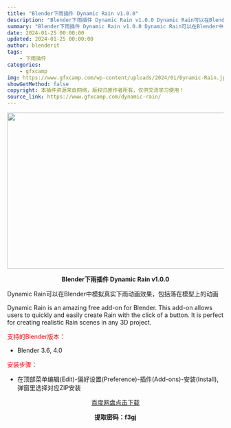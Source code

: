 ```yaml
---
title: "Blender下雨插件 Dynamic Rain v1.0.0"
description: "Blender下雨插件 Dynamic Rain v1.0.0 Dynamic Rain可以在Blender中模拟真实下雨动画效果，包括落在模型上的动画 Dynamic Rain is an amaz..."
summary: "Blender下雨插件 Dynamic Rain v1.0.0 Dynamic Rain可以在Blender中模拟真实下雨动画效果，包括落在模型上的动画 Dynamic Rain is an amaz..."
date: 2024-01-25 00:00:00
updated: 2024-01-25 00:00:00
author: blenderit
tags: 
    - 下雨插件
categories:
    - gfxcamp
img: https://www.gfxcamp.com/wp-content/uploads/2024/01/Dynamic-Rain.jpg
showGetMethod: false
copyright: 本插件资源来自网络，版权归原作者所有，仅供交流学习使用！
source_link: https://www.gfxcamp.com/dynamic-rain/
---
```

<div><p><img decoding="async" class="aligncenter size-full wp-image-118146" src="https://www.gfxcamp.com/wp-content/uploads/2024/01/Dynamic-Rain.jpg" data-src="https://www.gfxcamp.com/wp-content/uploads/2024/01/Dynamic-Rain.jpg" alt="" width="640" height="362" data-srcset="https://www.gfxcamp.com/wp-content/uploads/2024/01/Dynamic-Rain.jpg 640w, https://www.gfxcamp.com/wp-content/uploads/2024/01/Dynamic-Rain-150x85.jpg 150w" data-sizes="(max-width: 640px) 100vw, 640px"></p><p style="text-align: center;"><strong>Blender下雨插件 Dynamic Rain v1.0.0</strong></p><p data-pm-slice="1 1 []">Dynamic Rain可以在Blender中模拟真实下雨动画效果，包括落在模型上的动画</p><p data-pm-slice="1 1 []">Dynamic Rain is an amazing free add-on for Blender. This add-on allows users to quickly and easily create Rain with the click of a button. It is perfect for creating realistic Rain scenes in any 3D project.</p><p style="text-align: left;"><span style="color: #ff0000;">支持的Blender版本：</span></p><ul>
<li style="text-align: left;">Blender 3.6, 4.0</li>
</ul><p style="text-align: left;"><span style="color: #ff0000;">安装步骤：</span></p><ul>
<li>在顶部菜单编辑(Edit)-偏好设置(Preference)-插件(Add-ons)-安装(Install),弹窗里选择对应ZIP安装</li>
</ul><p style="text-align: center;"><a class="maxbutton-3 maxbutton maxbutton-baidu" target="_blank" rel="noopener" href="https://pan.baidu.com/s/1E2_8aO0dwhXYZkio1zRWZQ?pwd=f3gj"><span class="mb-text">百度网盘点击下载</span></a></p><p style="text-align: center;"><strong>提取密码：f3gj</strong></p></div>